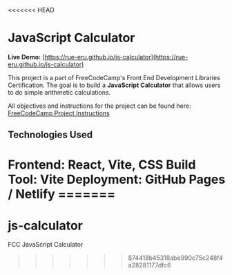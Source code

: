 <<<<<<< HEAD
# JavaScript Calculator
**Live Demo:** [https://rue-eru.github.io/js-calculator](https://rue-eru.github.io/js-calculator)

This project is a part of FreeCodeCamp's Front End Development Libraries Certification. The goal is to build a **JavaScript Calculator** that allows users to do simple arithmetic calculations.

All objectives and instructions for the project can be found here:
[FreeCodeCamp Project Instructions](https://www.freecodecamp.org/learn/front-end-development-libraries/front-end-development-libraries-projects/build-a-javascript-calculator)

## Technologies Used
Frontend: React, Vite, CSS
Build Tool: Vite
Deployment: GitHub Pages / Netlify =======
=======
# js-calculator
FCC JavaScript Calculator
>>>>>>> 874418b45318abe990c75c248f4a28281177dfc6
